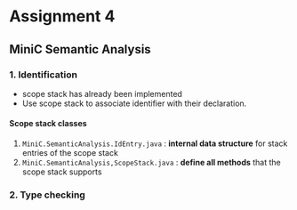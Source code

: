 # Assignment 4


## MiniC Semantic Analysis

### 1. Identification

- scope stack has already been implemented
- Use scope stack to associate identifier with their declaration.

#### Scope stack classes

1. `MiniC.SemanticAnalysis.IdEntry.java` : **internal data structure** for stack entries of the scope stack
2. `MiniC.SemanticAnalysis,ScopeStack.java` : **define all methods** that the scope stack supports



### 2. Type checking